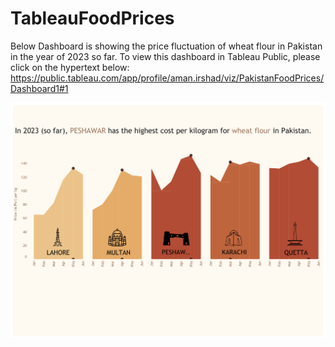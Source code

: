 # TableauFoodPrices

Below Dashboard is showing the price fluctuation of wheat flour in Pakistan in the year of 2023 so far. To view this dashboard in Tableau Public, please click on the hypertext below:
https://public.tableau.com/app/profile/aman.irshad/viz/PakistanFoodPrices/Dashboard1#1

<img src="WheatPriceDashboard.png" alt="SS 1"/>
